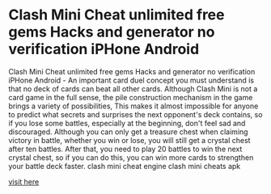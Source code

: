 # Clash Mini Cheat unlimited free gems Hacks and generator no verification iPHone Android

Clash Mini Cheat unlimited free gems Hacks and generator no verification iPHone Android - An important card duel concept you must understand is that no deck of cards can beat all other cards. Although Clash Mini is not a card game in the full sense, the pile construction mechanism in the game brings a variety of possibilities, This makes it almost impossible for anyone to predict what secrets and surprises the next opponent's deck contains, so if you lose some battles, especially at the beginning, don't feel sad and discouraged. Although you can only get a treasure chest when claiming victory in battle, whether you win or lose, you will still get a crystal chest after ten battles. After that, you need to play 20 battles to win the next crystal chest, so if you can do this, you can win more cards to strengthen your battle deck faster. clash mini cheat engine clash mini cheats apk

<a href="https://appkithelp.icu/clash-mini/">visit here</a>
